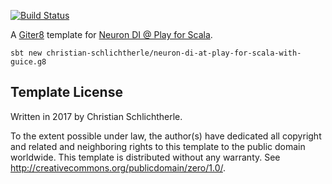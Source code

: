 [![Build Status](https://api.travis-ci.org/christian-schlichtherle/neuron-di-at-play-for-scala-with-guice.g8.svg)](https://travis-ci.org/christian-schlichtherle/neuron-di-at-play-for-scala-with-guice.g8)

A [Giter8][g8] template for [Neuron DI @ Play for Scala](https://github.com/christian-schlichtherle/neuron-di/wiki/NeuronDIAtPlayForScalaTutorial).

    sbt new christian-schlichtherle/neuron-di-at-play-for-scala-with-guice.g8

## Template License

Written in 2017 by Christian Schlichtherle.

To the extent possible under law, the author(s) have dedicated all copyright and related
and neighboring rights to this template to the public domain worldwide.
This template is distributed without any warranty. See <http://creativecommons.org/publicdomain/zero/1.0/>.

[g8]: http://www.foundweekends.org/giter8/
